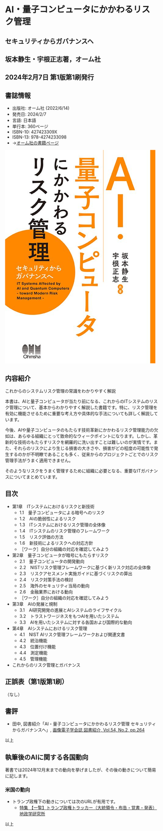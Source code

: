 # AI・量子コンピュータにかかわるリスク管理
## セキュリティからガバナンスヘ
## 坂本静生・宇根正志著，オーム社
## 2024年2月7日 第1版第1刷発行

## 書誌情報
+ 出版社: オーム社 (2022/6/14)
+ 発売日: 2024/2/7
+ 言語: 日本語
+ 単行本: 360ページ
+ ISBN-10: 427423309X
+ ISBN-13: 978-4274233098
+ →[オーム社の書籍ページ](https://www.ohmsha.co.jp/book/9784274233098/)

![表紙](https://github.com/ShizSak/IT_Systems_Affected_by_AI_and_Quantum_Computers/blob/main/FrontCover.jpg)

## 内容紹介
これからのシステムリスク管理の常識をわかりやすく解説

本書は、AIと量子コンピュータが当たり前になる、これからのITシステムのリスク管理について、基本からわかりやすく解説した書籍です。特に、リスク管理を有効に機能させるために重要な考え方や具体的な手法についても詳しく解説しています。

今後、AIや量子コンピュータのもたらす技術革新にかかわるリスク管理能力の欠如は、あらゆる組織にとって致命的なウィークポイントになります。しかし、革新的な技術のもたらすリスクを網羅的に洗い出すことは難しいのが実情です。また、それらのリスクにより生じる損害の大きさや、損害がどの程度の可能性で発生するのかが不明瞭であることも多く、従来からのプロジェクトごとでのリスク管理手法がうまく適用できません。

そのようなリスクをうまく管理するために組織に必要となる、重要なITガバナンスについてまとめています。

## 目次
+ 第1章　ITシステムにおけるリスクと新技術
  - 1.1　量子コンピュータによる暗号へのリスク
  - 1.2　AIの脆弱性によるリスク
  - 1.3　ITシステムにおけるリスク管理の全体像
  - 1.4　ITシステムのリスク管理のフレームワーク
  - 1.5　リスク評価の方法
  - 1.6　新技術によるリスクへの対応方針
  - ［ワーク］自分の組織の対応を確認してみよう
+ 第2章　量子コンピュータが暗号にもたらすリスク
  - 2.1　量子コンピュータの開発動向
  - 2.2　NISTリスク管理フレームワークに基づく新リスク対応の全体像
  - 2.3　リスクアセスメント実施ガイドに基づくリスクの算出
  - 2.4　リスク対策手法の検討
  - 2.5　海外のセキュリティ当局の動向
  - 2.6　金融業界における動向
  - ［ワーク］自分の組織の対応を確認してみよう
+ 第3章　AIの発展と規制
  - 3.1　AI研究開発の進展とAIシステムのライフサイクル
  - 3.2　トラストワージネスをもつAIを用いたシステム
  - 3.3　AIを用いたシステムに対する各国および国際的な動向
+ 第4章　AIシステムにおけるリスク管理
  - 4.1　NIST AIリスク管理フレームワークおよび関連文書
  - 4.2　統治機能
  - 4.3　位置付け機能
  - 4.4　測定機能
  - 4.5　管理機能
+ これからのリスク管理とガバナンス

## 正誤表（第1版第1刷）
（なし）

## 書評
+ 田中, 図書紹介「AI・量子コンピュータにかかわるリスク管理 セキュリティからガバナンスヘ」, [画像電子学会誌 図書紹介, Vol.54, No.2, pp.264](https://www.iieej.org/journal/iieej-vol-54-no-2/)

以上

## 執筆後のAIに関する各国動向
著書では2024年12月末までの動向を挙げましたが、その後の動きについて簡易に記します。
### 米国の動向
+ トランプ政権下の動きについては次のURLが有用です。
  - [特集 【一覧】トランプ政権トラッカー（大統領令・布告・覚書・発表） 地政学研究所](https://instituteofgeoeconomics.org/project/trumps-major-presidential-actions/)

以上
